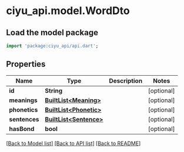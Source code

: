# ciyu_api.model.WordDto

## Load the model package
```dart
import 'package:ciyu_api/api.dart';
```

## Properties
Name | Type | Description | Notes
------------ | ------------- | ------------- | -------------
**id** | **String** |  | [optional] 
**meanings** | [**BuiltList&lt;Meaning&gt;**](Meaning.md) |  | [optional] 
**phonetics** | [**BuiltList&lt;Phonetic&gt;**](Phonetic.md) |  | [optional] 
**sentences** | [**BuiltList&lt;Sentence&gt;**](Sentence.md) |  | [optional] 
**hasBond** | **bool** |  | [optional] 

[[Back to Model list]](../README.md#documentation-for-models) [[Back to API list]](../README.md#documentation-for-api-endpoints) [[Back to README]](../README.md)


